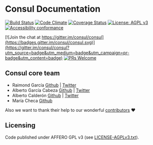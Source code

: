 # Consul Documentation
[![Build Status](https://travis-ci.org/consul/consul.svg?branch=master)](https://travis-ci.org/consul/consul)
[![Code Climate](https://codeclimate.com/github/consul/consul/badges/gpa.svg)](https://codeclimate.com/github/consul/consul)
[![Coverage Status](https://coveralls.io/repos/github/consul/consul/badge.svg?branch=master)](https://coveralls.io/github/consul/consul?branch=master)
[![License: AGPL v3](https://img.shields.io/badge/License-AGPL%20v3-blue.svg)](http://www.gnu.org/licenses/agpl-3.0)
[![Accessibility conformance](https://img.shields.io/badge/accessibility-WAI:AA-green.svg)](https://www.w3.org/WAI/eval/Overview)

[![Join the chat at https://gitter.im/consul/consul](https://badges.gitter.im/consul/consul.svg)](https://gitter.im/consul/consul?utm_source=badge&utm_medium=badge&utm_campaign=pr-badge&utm_content=badge)
[![PRs Welcome](https://img.shields.io/badge/PRs-welcome-brightgreen.svg?style=flat-square)](https://github.com/consul/consul/issues?q=is%3Aissue+is%3Aopen+label%3APRs-welcome)

## Consul core team

* Raimond García [Github](https://github.com/voodoorai2000) | [Twitter](https://twitter.com/voodoorai2000)
* Alberto García Cabeza [Github](https://github.com/decabeza) | [Twitter](https://twitter.com/decabeza)
* Alberto Calderón [Github](https://github.com/bertocq) | [Twitter](https://twitter.com/bertocq)
* María Checa [Github](https://github.com/mariacheca)

Also we want to thank their help to our wonderful [contributors](https://github.com/consul/consul/graphs/contributors) ❤️

## Licensing
Code published under AFFERO GPL v3 (see [LICENSE-AGPLv3.txt](https://github.com/consul/consul/blob/master/LICENSE-AGPLv3.txt)).
